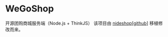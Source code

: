# WeGoShop
开源团购商城服务端（Node.js + ThinkJS）
该项目由 [nideshop](https://www.nideshop.com)[[github](https://github.com/tumobi/nideshop)] 移植修改而来。
